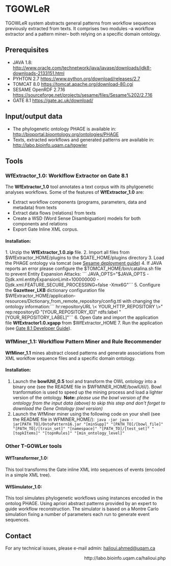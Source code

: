 # TGOWLeR
TGOWLeR system abstracts general patterns from workflow sequences previously extracted from texts. 
It comprises two modules –a workflow extractor and a pattern miner– both relying on a specific domain ontology. 

## Prerequisites
* JAVA 1.8: <span style="color: #0000ff;"><a href="http://www.oracle.com/technetwork/java/javase/downloads/jdk8-downloads-2133151.html" download="http://www.oracle.com/technetwork/java/javase/downloads/jdk8-downloads-2133151.html">http://www.oracle.com/technetwork/java/javase/downloads/jdk8-downloads-2133151.html</a></span>
* PYHTON 2.7 <span style="color: #0000ff;"><a href="https://www.python.org/download/releases/2.7/" download="https://www.python.org/download/releases/2.7/">https://www.python.org/download/releases/2.7</a></span>
* TOMCAT 8.0 <span style="color: #0000ff;"><a href="https://tomcat.apache.org/download-80.cgi" download="https://tomcat.apache.org/download-80.cgi">https://tomcat.apache.org/download-80.cgi</a></span>
* SESAME OpenRDF 2.7.16 <span style="color: #0000ff;"><a href="https://sourceforge.net/projects/sesame/files/Sesame%202/2.7.16/" download="https://sourceforge.net/projects/sesame/files/Sesame%202/2.7.16/">https://sourceforge.net/projects/sesame/files/Sesame%202/2.7.16</a></span>
* GATE 8.1 <span style="color: #0000ff;"><a href="https://gate.ac.uk/download/" download="https://gate.ac.uk/download/">https://gate.ac.uk/download/</a></span></H5>

<H2>Input/output data</H2>

* The phylogenetic ontology PHAGE is available in: http://bioportal.bioontology.org/ontologies/PHAGE
* Texts, extracted workflows and generated patterns are available in: http://labo.bioinfo.uqam.ca/tgowler

<H2>Tools</H2>

<H3>WfExtractor_1.0: Worklflow Extractor on Gate 8.1</H3>

<p>
The <b>WfExtractor_1.0</b> tool annotates a text corpus with its phylgoenetic analyses workflows.
Some of the features of <b>WfExtractor_1.0</b> are:
<ul>
<li>Extract workflow components (programs, parameters, data and metadata) from texts</li>
<li>Extract data flows (relations) from texts</li>
<li>Create a WSD (Word Sense Disambiguation) models for both components and relations</li>
<li>Export Gate Inline XML corpus.</li>
</ul>
</p>

<H4>Installation:</H4>
1. Unzip the <b>WfExtractor_1.0.zip</b> file.
2. Import all files from $WfExtractor_HOME/plugins to the $GATE_HOME/plugins directory 
3. Load the PHAGE ontology via tomcat (see <span style="color: #0000ff;"><a href="http://www.jenitennison.com/2011/01/25/getting-started-with-rdf-and-sparql-using-sesame-and-python.html" download="http://www.jenitennison.com/2011/01/25/getting-started-with-rdf-and-sparql-using-sesame-and-python.html">Sesame deployment guide</a></span>)
4. If JAVA reports an error please configure the $TOMCAT_HOME/bin/catalina.sh file to prevent Entity Expansion Attacks: ```
JAVA_OPTS="$JAVA_OPTS -Djdk.xml.entityExpansionLimit=100000000 -Djdk.xml.FEATURE_SECURE_PROCESSING=false -Xmx6G"```
5. Configure the <b>Gazetteer_LKB</b> dictionary configuration file $WfExtractor_HOME/application-resources/Dictionary_from_remote_repository/config.ttl</li> with changing the ontology information:```
hr:repositoryURL \< YOUR_HTTP_REPOSITORY \>"
rep:repositoryID "[YOUR_REPOSITORY_ID]"
rdfs:label "[YOUR_REPOSITORY_LABEL]"```
6. Open Gate and import the application file <b>WfExtractor1.0.xgapp</b> from $WfExtractor_HOME
7. Run the application (see <span style="color: #0000ff;"><a href="https://gate.ac.uk/releases/gate-8.1-build5169-ALL/doc/tao/splitch3.html" download="https://gate.ac.uk/releases/gate-8.1-build5169-ALL/doc/tao/splitch3.html">Gate 8.1 Developer Guide</a></span>).


<H3>WfMiner_1.1: Worklflow Pattern Miner and Rule Recommender</H3>

<p>
<b>WfMiner_1.1</b> mines abstract closed patterns and generate associations from XML worklfow sequence files and a specific domain ontology.
</p>

<H4>Installation:</H4>

1. Launch the <b>bowlUtil_0.5</b> tool and transform the OWL ontology into a binary one (see the README file in $WFMINER_HOME/bowlUtil/). Bowl tranformation is used to speed up the mining process and load a lighter version of the ontology. <b>Note:</b> <i>please use the bowl version of the ontology from the input data (above) to skip this step and don't forget to download the Gene Ontology (owl version)</i>
2. Launch the WfMiner miner using the following code on your shell (see the README file in WFMINER_HOME/):```
java -jar java -jar[PATH_TO]/OntoPattern16.jar "[minSupp]" "[PATH_TO]/[bowl_file]" "[PATH_TO]/[train_set]" "[namespace]" "[PATH_TO]/[test_set]" "[topkItems]" "[topnRules]" "[min_ontology_level]"```

<H3>Other T-GOWLer tools</H3>

<H4>WfTransformer_1.0: </H4>
<p>
This tool transforms the Gate inline XML into sequences of events (encoded in a simple XML tree).
</p>

<H4>WfSimulator_1.0: </H4>

<p>
This tool simulates phylogenetic workflows using instances encoded in the ontolog PHAGE. Using apriori abstract patterns provided by an expert to guide workflow reconstruction. The simulator is based on a Montre Carlo simulation fixing a number of parameters each run to generate event sequences.
</p>


<H2>Contact</H2>
<p>
For any technical issues, please e-mail admin: <a href="mailto:halioui.ahmed@uqam.ca?Subject=Technical issue" target="_top">halioui.ahmed@uqam.ca</a>
<p align="right"> http://labo.bioinfo.uqam.ca/halioui.php </p>
</p>
